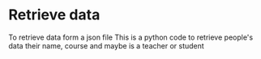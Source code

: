 # Retrieve data
To retrieve data form a json file
This is a python code to retrieve people's data their name, course and maybe is a teacher or student 
